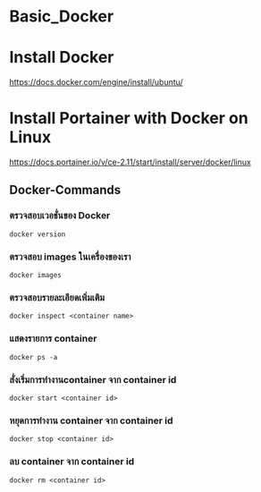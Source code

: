 # Basic_Docker
# Install Docker
https://docs.docker.com/engine/install/ubuntu/
# Install Portainer with Docker on Linux
https://docs.portainer.io/v/ce-2.11/start/install/server/docker/linux
## Docker-Commands
### ตรวจสอบเวอชั่นของ Docker
```
docker version
```
### ตรวจสอบ images ในเครื่องของเรา
```
docker images
```
### ตรวจสอบรายละเอียดเพิ่มเติม
```
docker inspect <container name>
```
### แสดงรายการ container
```
docker ps -a
```
### สั่งเริ่มการทำงานcontainer จาก container id
```
docker start <container id>
```
### หยุดการทำงาน container จาก container id
```
docker stop <container id>
```
### ลบ container จาก container id
```
docker rm <container id>
```
